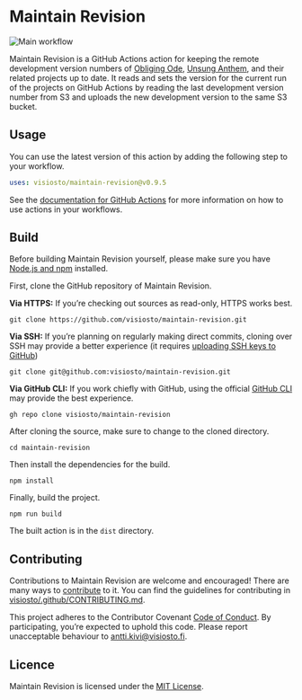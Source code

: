 # Maintain Revision

![Main workflow](https://github.com/visiosto/maintain-revision/workflows/Main%20workflow/badge.svg)

Maintain Revision is a GitHub Actions action for keeping the remote development version numbers of [Obliging Ode](https://github.com/visiosto/unsung-anthem), [Unsung Anthem](https://github.com/visiosto/unsung-anthem), and their related projects up to date. It reads and sets the version for the current run of the projects on GitHub Actions by reading the last development version number from S3 and uploads the new development version to the same S3 bucket.

## Usage

You can use the latest version of this action by adding the following step to your workflow.

```yml
uses: visiosto/maintain-revision@v0.9.5
```

See the [documentation for GitHub Actions](https://docs.github.com/en/actions/reference/workflow-syntax-for-github-actions#jobsjob_idstepsuses) for more information on how to use actions in your workflows.

## Build

Before building Maintain Revision yourself, please make sure you have [Node.js and npm](https://nodejs.org) installed.

First, clone the GitHub repository of Maintain Revision.

**Via HTTPS:** If you’re checking out sources as read-only, HTTPS works best.

    git clone https://github.com/visiosto/maintain-revision.git

**Via SSH:** If you’re planning on regularly making direct commits, cloning over SSH may provide a better experience (it requires [uploading SSH keys to GitHub](https://help.github.com/articles/adding-a-new-ssh-key-to-your-github-account/))

    git clone git@github.com:visiosto/maintain-revision.git

**Via GitHub CLI:** If you work chiefly with GitHub, using the official [GitHub CLI](https://cli.github.com) may provide the best experience.

    gh repo clone visiosto/maintain-revision

After cloning the source, make sure to change to the cloned directory.

    cd maintain-revision

Then install the dependencies for the build.

    npm install

Finally, build the project.

    npm run build

The built action is in the `dist` directory.

## Contributing

Contributions to Maintain Revision are welcome and encouraged! There are many ways to [contribute](https://github.com/visiosto/.github/blob/main/CONTRIBUTING.md#how-can-i-contribute) to it. You can find the guidelines for contributing in [visiosto/.github/CONTRIBUTING.md](https://github.com/visiosto/.github/blob/main/CONTRIBUTING.md).

This project adheres to the Contributor Covenant [Code of Conduct](https://github.com/visiosto/.github/blob/main/CODE_OF_CONDUCT.md). By participating, you’re expected to uphold this code. Please report unacceptable behaviour to antti.kivi@visiosto.fi.

## Licence

Maintain Revision is licensed under the [MIT License](LICENCE).
